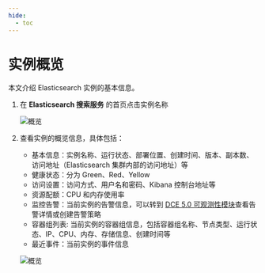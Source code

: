 ```yaml
---
hide:
  - toc
---
```


# 实例概览

本文介绍 Elasticsearch 实例的基本信息。

1. 在 __Elasticsearch 搜索服务__ 的首页点击实例名称

    ![概览](https://docs.daocloud.io/daocloud-docs-images/docs/zh/docs/middleware/elasticsearch/images/list01.png)

2. 查看实例的概览信息，具体包括：

    - 基本信息：实例名称、运行状态、部署位置、创建时间、版本、副本数、访问地址（Elasticsearch 集群内部的访问地址）等
    - 健康状态：分为 Green、Red、Yellow
    - 访问设置：访问方式、用户名和密码、Kibana 控制台地址等
    - 资源配额：CPU 和内存使用率
    - 监控告警：当前实例的告警信息，可以转到 [DCE 5.0 可观测性模块](../../../insight/intro/index.md)查看告警详情或创建告警策略
    - 容器组列表: 当前实例的容器组信息，包括容器组名称、节点类型、运行状态、IP、CPU、内存、存储信息、创建时间等
    - 最近事件：当前实例的事件信息

    ![概览](https://docs.daocloud.io/daocloud-docs-images/docs/zh/docs/middleware/elasticsearch/images/basicinfo01.png)
